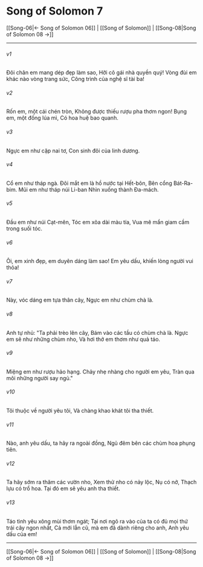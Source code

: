 # Song of Solomon 7

[[Song-06|← Song of Solomon 06]] | [[Song of Solomon]] | [[Song-08|Song of Solomon 08 →]]
***



###### v1 
Đôi chân em mang dép đẹp làm sao, Hỡi cô gái nhà quyền quý! Vòng đùi em khác nào vòng trang sức, Công trình của nghệ sĩ tài ba! 

###### v2 
Rốn em, một cái chén tròn, Không được thiếu rượu pha thơm ngon! Bụng em, một đống lúa mì, Có hoa huệ bao quanh. 

###### v3 
Ngực em như cặp nai tơ, Con sinh đôi của linh dương. 

###### v4 
Cổ em như tháp ngà. Đôi mắt em là hồ nước tại Hết-bôn, Bên cổng Bát-Ra-bim. Mũi em như tháp núi Li-ban Nhìn xuống thành Đa-mách. 

###### v5 
Đầu em như núi Cạt-mên, Tóc em xõa dài màu tía, Vua mê mẩn giam cầm trong suối tóc. 

###### v6 
Ôi, em xinh đẹp, em duyên dáng làm sao! Em yêu dấu, khiến lòng người vui thỏa! 

###### v7 
Này, vóc dáng em tựa thân cây, Ngực em như chùm chà là. 

###### v8 
Anh tự nhủ: "Ta phải trèo lên cây, Bám vào các tầu có chùm chà là. Ngực em sẽ như những chùm nho, Và hơi thở em thơm như quả táo. 

###### v9 
Miệng em như rượu hảo hạng. Chảy nhẹ nhàng cho người em yêu, Tràn qua môi những người say ngủ." 

###### v10 
Tôi thuộc về người yêu tôi, Và chàng khao khát tôi tha thiết. 

###### v11 
Nào, anh yêu dấu, ta hãy ra ngoài đồng, Ngủ đêm bên các chùm hoa phụng tiên. 

###### v12 
Ta hãy sớm ra thăm các vườn nho, Xem thử nho có nảy lộc, Nụ có nở, Thạch lựu có trổ hoa. Tại đó em sẽ yêu anh tha thiết. 

###### v13 
Táo tình yêu xông mùi thơm ngát; Tại nơi ngõ ra vào của ta có đủ mọi thứ trái cây ngon nhất, Cả mới lẫn cũ, mà em đã dành riêng cho anh, Anh yêu dấu của em!

***
[[Song-06|← Song of Solomon 06]] | [[Song of Solomon]] | [[Song-08|Song of Solomon 08 →]]
